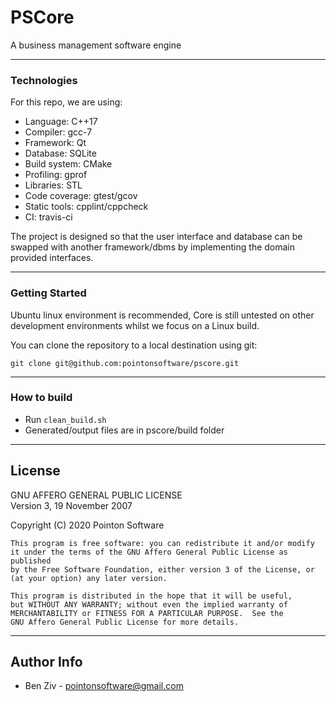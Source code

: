 # PSCore

A business management software engine

---

### Technologies

For this repo, we are using:
- Language: C++17
- Compiler: gcc-7
- Framework: Qt
- Database: SQLite
- Build system: CMake
- Profiling: gprof
- Libraries: STL
- Code coverage: gtest/gcov
- Static tools: cpplint/cppcheck
- CI: travis-ci

The project is designed so that the user interface and database can be swapped with another framework/dbms by implementing the domain provided interfaces.

---

### Getting Started

Ubuntu linux environment is recommended, Core is still untested on other development environments whilst we focus on a Linux build.

You can clone the repository to a local destination using git:

`git clone git@github.com:pointonsoftware/pscore.git`

---

### How to build

- Run `clean_build.sh`
- Generated/output files are in pscore/build folder

---

## License

GNU AFFERO GENERAL PUBLIC LICENSE  
   Version 3, 19 November 2007  

   Copyright (C) 2020 Pointon Software  

    This program is free software: you can redistribute it and/or modify
    it under the terms of the GNU Affero General Public License as published
    by the Free Software Foundation, either version 3 of the License, or
    (at your option) any later version.

    This program is distributed in the hope that it will be useful,
    but WITHOUT ANY WARRANTY; without even the implied warranty of
    MERCHANTABILITY or FITNESS FOR A PARTICULAR PURPOSE.  See the
    GNU Affero General Public License for more details.

---

## Author Info
 -  Ben Ziv - <pointonsoftware@gmail.com>
